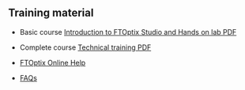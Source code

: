 ## Training material

- Basic course [Introduction to FTOptix Studio and Hands on lab PDF](https://github.com/massimovar/LearningFTOptix/blob/main/pdf/Introduction_to_FactoryTalk_Optix_Visualization_Platform_Hands_On_Lab.pdf)
- Complete course [Technical training PDF](https://github.com/massimovar/LearningFTOptix/blob/main/pdf/FTOptix_Technical_training.pdf)
- [FTOptix Online Help](https://www.rockwellautomation.com/en-us/docs/factorytalk-optix/current/contents-ditamap.html)

- [FAQs](https://rockwellautomation.custhelp.com/app/answers/answer_view/a_id/1141346/loc/en_US)
